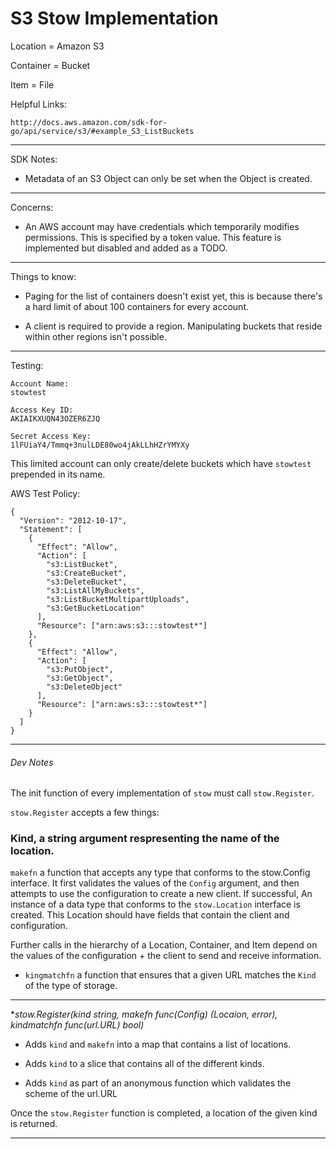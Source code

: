 # S3 Stow Implementation

Location = Amazon S3

Container = Bucket

Item = File

Helpful Links:

`http://docs.aws.amazon.com/sdk-for-go/api/service/s3/#example_S3_ListBuckets`

---

SDK Notes:

- Metadata of an S3 Object can only be set when the Object is created.

---

Concerns:

- An AWS account may have credentials which temporarily modifies permissions. This is specified by a token value. This feature is implemented but disabled and added as a TODO.

---

Things to know:

- Paging for the list of containers doesn't exist yet, this is because there's a hard limit of about 100 containers for every account.

- A client is required to provide a region. Manipulating buckets that reside within other regions isn't possible.
---

Testing:

```
Account Name: 
stowtest

Access Key ID:
AKIAIKXUQN43OZER6ZJQ

Secret Access Key:
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
```

This limited account can only create/delete buckets which have `stowtest` prepended in its name.

AWS Test Policy:
```
{
  "Version": "2012-10-17",
  "Statement": [
    {
      "Effect": "Allow",
      "Action": [
        "s3:ListBucket",
        "s3:CreateBucket",
        "s3:DeleteBucket",
        "s3:ListAllMyBuckets",
        "s3:ListBucketMultipartUploads",
        "s3:GetBucketLocation"
      ],
      "Resource": ["arn:aws:s3:::stowtest*"]
    },
    {
      "Effect": "Allow",
      "Action": [
        "s3:PutObject",
        "s3:GetObject",
        "s3:DeleteObject"
      ],
      "Resource": ["arn:aws:s3:::stowtest*"]
    }
  ]
}
```

---

###### Dev Notes

The init function of every implementation of `stow` must call `stow.Register`.

`stow.Register` accepts a few things: 

### Kind, a string argument respresenting the name of the location.

`makefn` a function that accepts any type that conforms to the stow.Config
interface. It first validates the values of the `Config` argument, and then
attempts to use the configuration to create a new client. If successful, An
instance of a data type that conforms to the `stow.Location` interface is
created. This Location should have fields that contain the client and
configuration.

Further calls in the hierarchy of a Location, Container, and Item depend
on the values of the configuration + the client to send and receive information.

- `kingmatchfn` a function that ensures that a given URL matches the `Kind` of the type of storage.

---

**stow.Register(kind string, makefn func(Config) (Locaion, error), kindmatchfn func(*url.URL) bool)**

- Adds `kind` and `makefn` into a map that contains a list of locations.

- Adds `kind` to a slice that contains all of the different kinds.

- Adds `kind` as part of an anonymous function which validates the scheme of the url.URL

Once the `stow.Register` function is completed, a location of the given kind is returned.

---
